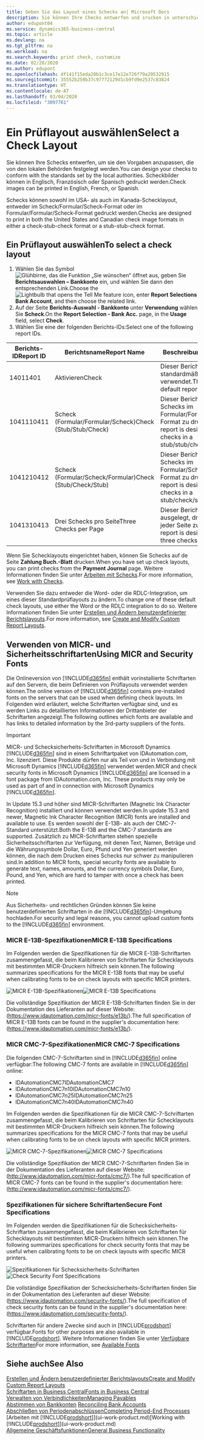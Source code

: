 ```yaml
---
title: Geben Sie das Layout eines Schecks an| Microsoft Docs
description: Sie können Ihre Checks entwerfen und srucken in unterschiedliche Formaten, um Standardwerten zu entsprechen.
author: edupont04
ms.service: dynamics365-business-central
ms.topic: article
ms.devlang: na
ms.tgt_pltfrm: na
ms.workload: na
ms.search.keywords: print check, customize
ms.date: 02/20/2020
ms.author: edupont
ms.openlocfilehash: df141f15eda20b1c3ce17e12e726f79a20532915
ms.sourcegitcommit: 35552b250b37c97772129d1cb9fd9e2537c83824
ms.translationtype: HT
ms.contentlocale: de-AT
ms.lasthandoff: 03/04/2020
ms.locfileid: "3097761"
---
```

# <a name="select-a-check-layout"></a><span data-ttu-id="60f7e-103">Ein Prüflayout auswählen</span><span class="sxs-lookup"><span data-stu-id="60f7e-103">Select a Check Layout</span></span>
<span data-ttu-id="60f7e-104">Sie können Ihre Schecks entwerfen, um sie den Vorgaben anzupassen, die von den lokalen Behörden festgelegt werden.</span><span class="sxs-lookup"><span data-stu-id="60f7e-104">You can design your checks to conform with the standards set by the local authorities.</span></span> <span data-ttu-id="60f7e-105">Scheckbilder können in Englisch, Französisch oder Spanisch gedruckt werden.</span><span class="sxs-lookup"><span data-stu-id="60f7e-105">Check images can be printed in English, French, or Spanish.</span></span>

<span data-ttu-id="60f7e-106">Schecks können sowohl im USA- als auch im Kanada-Schecklayout, entweder im Scheck/Formular/Scheck-Format oder im Formular/Formular/Scheck-Format gedruckt werden.</span><span class="sxs-lookup"><span data-stu-id="60f7e-106">Checks are designed to print in both the United States and Canadian check image formats in either a check-stub-check format or a stub-stub-check format.</span></span>

## <a name="to-select-a-check-layout"></a><span data-ttu-id="60f7e-107">Ein Prüflayout auswählen</span><span class="sxs-lookup"><span data-stu-id="60f7e-107">To select a check layout</span></span>
1. <span data-ttu-id="60f7e-108">Wählen Sie das Symbol ![Glühbirne, das die Funktion „Sie wünschen“ öffnet](media/ui-search/search_small.png "Tell Me-Funktion") aus, geben Sie **Berichtsauswahlen – Bankkonto** ein, und wählen Sie dann den entsprechenden Link.</span><span class="sxs-lookup"><span data-stu-id="60f7e-108">Choose the ![Lightbulb that opens the Tell Me feature](media/ui-search/search_small.png "Tell me what you want to do") icon, enter **Report Selections Bank Account**, and then choose the related link.</span></span>
2. <span data-ttu-id="60f7e-109">Auf der Seite **Berichts-Auswahl - Bankkonto** unter **Verwendung** wählen Sie **Scheck**.</span><span class="sxs-lookup"><span data-stu-id="60f7e-109">On the **Report Selection - Bank Acc.** page, in the **Usage** field, select **Check**.</span></span>
3. <span data-ttu-id="60f7e-110">Wählen Sie eine der folgenden Berichts-IDs:</span><span class="sxs-lookup"><span data-stu-id="60f7e-110">Select one of the following report IDs.</span></span>

| <span data-ttu-id="60f7e-111">Berichts-ID</span><span class="sxs-lookup"><span data-stu-id="60f7e-111">Report ID</span></span> | <span data-ttu-id="60f7e-112">Berichtsname</span><span class="sxs-lookup"><span data-stu-id="60f7e-112">Report Name</span></span> | <span data-ttu-id="60f7e-113">Beschreibung</span><span class="sxs-lookup"><span data-stu-id="60f7e-113">Description</span></span> |
| --- | --- | --- |
| <span data-ttu-id="60f7e-114">1401</span><span class="sxs-lookup"><span data-stu-id="60f7e-114">1401</span></span> |<span data-ttu-id="60f7e-115">Aktivieren</span><span class="sxs-lookup"><span data-stu-id="60f7e-115">Check</span></span> |<span data-ttu-id="60f7e-116">Dieser Bericht wird standardmäßig verwendet.</span><span class="sxs-lookup"><span data-stu-id="60f7e-116">This is the default report.</span></span> |
| <span data-ttu-id="60f7e-117">10411</span><span class="sxs-lookup"><span data-stu-id="60f7e-117">10411</span></span> |<span data-ttu-id="60f7e-118">Scheck (Formular/Formular/Scheck)</span><span class="sxs-lookup"><span data-stu-id="60f7e-118">Check (Stub/Stub/Check)</span></span> |<span data-ttu-id="60f7e-119">Dieser Bericht dient dazu, Schecks im Formular/Formular/Scheck-Format zu drucken.</span><span class="sxs-lookup"><span data-stu-id="60f7e-119">This report is designed to print checks in a stub/stub/check format.</span></span> |
| <span data-ttu-id="60f7e-120">10412</span><span class="sxs-lookup"><span data-stu-id="60f7e-120">10412</span></span> |<span data-ttu-id="60f7e-121">Scheck (Formular/Scheck/Formular)</span><span class="sxs-lookup"><span data-stu-id="60f7e-121">Check (Stub/Check/Stub)</span></span> |<span data-ttu-id="60f7e-122">Dieser Bericht dient dazu, Schecks im Formular/Scheck/Formular-Format zu drucken.</span><span class="sxs-lookup"><span data-stu-id="60f7e-122">This report is designed to print checks in a stub/check/stub format.</span></span> |
| <span data-ttu-id="60f7e-123">10413</span><span class="sxs-lookup"><span data-stu-id="60f7e-123">10413</span></span> |<span data-ttu-id="60f7e-124">Drei Schecks pro Seite</span><span class="sxs-lookup"><span data-stu-id="60f7e-124">Three Checks per Page</span></span> |<span data-ttu-id="60f7e-125">Dieser Bericht ist dafür ausgelegt, drei Schecks auf jeder Seite zu drucken.</span><span class="sxs-lookup"><span data-stu-id="60f7e-125">This report is designed to print three checks on each page.</span></span> |

<span data-ttu-id="60f7e-126">Wenn Sie Schecklayouts eingerichtet haben, können Sie Schecks auf de Seite **Zahlung Buch.-Blatt** drucken.</span><span class="sxs-lookup"><span data-stu-id="60f7e-126">When you have set up check layouts, you can print checks from the **Payment Journal** page.</span></span> <span data-ttu-id="60f7e-127">Weitere Informationen finden Sie unter [Arbeiten mit Schecks](payables-how-work-checks.md).</span><span class="sxs-lookup"><span data-stu-id="60f7e-127">For more information, see [Work with Checks](payables-how-work-checks.md).</span></span>

<span data-ttu-id="60f7e-128">Verwenden Sie dazu entweder die Word- oder die RDLC-Integration, um eines dieser Standardprüflayouts zu ändern.</span><span class="sxs-lookup"><span data-stu-id="60f7e-128">To change one of these default check layouts, use either the Word or the RDLC integration to do so.</span></span> <span data-ttu-id="60f7e-129">Weitere Informationen finden Sie unter [Erstellen und Ändern benutzerdefinierter Berichtslayouts](ui-how-create-custom-report-layout.md).</span><span class="sxs-lookup"><span data-stu-id="60f7e-129">For more information, see [Create and Modify Custom Report Layouts](ui-how-create-custom-report-layout.md).</span></span>

## <a name="using-micr-and-security-fonts"></a><span data-ttu-id="60f7e-130">Verwenden von MICR- und Sicherheitsschriftarten</span><span class="sxs-lookup"><span data-stu-id="60f7e-130">Using MICR and Security Fonts</span></span>
<span data-ttu-id="60f7e-131">Die Onlineversion von [!INCLUDE[d365fin](includes/d365fin_md.md)] enthält vorinstallierte Schriftarten auf den Servern, die beim Definieren von Prüflayouts verwendet werden können.</span><span class="sxs-lookup"><span data-stu-id="60f7e-131">The online version of [!INCLUDE[d365fin](includes/d365fin_md.md)] contains pre-installed fonts on the servers that can be used when defining check layouts.</span></span> <span data-ttu-id="60f7e-132">Im Folgenden wird erläutert, welche Schriftarten verfügbar sind, und es werden Links zu detaillierten Informationen der Drittanbieter der Schriftarten angezeigt.</span><span class="sxs-lookup"><span data-stu-id="60f7e-132">The following outlines which fonts are available and has links to detailed information by the 3rd-party suppliers of the fonts.</span></span>

> [!Important]
> <span data-ttu-id="60f7e-133">MICR- und Schecksicherheits-Schriftarten in Microsoft Dynamics [!INCLUDE[d365fin](includes/d365fin_md.md)] sind in einem Schriftartpaket von IDAutomation.com, Inc. lizenziert. Diese Produkte dürfen nur als Teil von und in Verbindung mit Microsoft Dynamics [!INCLUDE[d365fin](includes/d365fin_md.md)] verwendet werden.</span><span class="sxs-lookup"><span data-stu-id="60f7e-133">MICR and check security fonts in Microsoft Dynamics [!INCLUDE[d365fin](includes/d365fin_md.md)] are licensed in a font package from IDAutomation.com, Inc. These products may only be used as part of and in connection with Microsoft Dynamics [!INCLUDE[d365fin](includes/d365fin_md.md)].</span></span>

<span data-ttu-id="60f7e-134">In Update 15.3 und höher sind MICR-Schriftarten (Magnetic Ink Character Recognition) installiert und können verwendet werden.</span><span class="sxs-lookup"><span data-stu-id="60f7e-134">In update 15.3 and newer, Magnetic Ink Character Recognition (MICR) fonts are installed and available to use.</span></span> <span data-ttu-id="60f7e-135">Es werden sowohl der E-13B- als auch der CMC-7-Standard unterstützt.</span><span class="sxs-lookup"><span data-stu-id="60f7e-135">Both the E-13B and the CMC-7 standards are supported.</span></span> <span data-ttu-id="60f7e-136">Zusätzlich zu MICR-Schriftarten stehen spezielle Sicherheitsschriftarten zur Verfügung, mit denen Text, Namen, Beträge und die Währungssymbole Dollar, Euro, Pfund und Yen generiert werden können, die nach dem Drucken eines Schecks nur schwer zu manipulieren sind.</span><span class="sxs-lookup"><span data-stu-id="60f7e-136">In addition to MICR fonts, special security fonts are available to generate text, names, amounts, and the currency symbols Dollar, Euro, Pound, and Yen, which are hard to tamper with once a check has been printed.</span></span>

> [!NOTE]
> <span data-ttu-id="60f7e-137">Aus Sicherheits- und rechtlichen Gründen können Sie keine benutzerdefinierten Schriftarten in die [!INCLUDE[d365fin](includes/d365fin_md.md)]-Umgebung hochladen.</span><span class="sxs-lookup"><span data-stu-id="60f7e-137">For security and legal reasons, you cannot upload custom fonts to the [!INCLUDE[d365fin](includes/d365fin_md.md)] environment.</span></span>

### <a name="micr-e-13b-specifications"></a><span data-ttu-id="60f7e-138">MICR E-13B-Spezifikationen</span><span class="sxs-lookup"><span data-stu-id="60f7e-138">MICR E-13B Specifications</span></span>
<span data-ttu-id="60f7e-139">Im Folgenden werden die Spezifikationen für die MICR E-13B-Schriftarten zusammengefasst, die beim Kalibrieren von Schriftarten für Schecklayouts mit bestimmten MICR-Druckern hilfreich sein können.</span><span class="sxs-lookup"><span data-stu-id="60f7e-139">The following summarizes specifications for the MICR E-13B fonts that may be useful when calibrating fonts to be on check layouts with specific MICR printers.</span></span>

<span data-ttu-id="60f7e-140">![MICR E-13B-Spezifikationen](media/font_MICR_E-13B_Specifications.png "MICR E-13B-Spezifikationen")</span><span class="sxs-lookup"><span data-stu-id="60f7e-140">![MICR E-13B Specifications](media/font_MICR_E-13B_Specifications.png "MICR E-13B Specifications")</span></span>

<span data-ttu-id="60f7e-141">Die vollständige Spezifikation der MICR E-13B-Schriftarten finden Sie in der Dokumentation des Lieferanten auf dieser Website: (https://www.idautomation.com/micr-fonts/e13b/).</span><span class="sxs-lookup"><span data-stu-id="60f7e-141">The full specification of MICR E-13B fonts can be found in the supplier's documentation here: (https://www.idautomation.com/micr-fonts/e13b/).</span></span>

### <a name="micr-cmc-7-specifications"></a><span data-ttu-id="60f7e-142">MICR CMC-7-Spezifikationen</span><span class="sxs-lookup"><span data-stu-id="60f7e-142">MICR CMC-7 Specifications</span></span>
<span data-ttu-id="60f7e-143">Die folgenden CMC-7-Schriftarten sind in [!INCLUDE[d365fin](includes/d365fin_md.md)] online verfügbar:</span><span class="sxs-lookup"><span data-stu-id="60f7e-143">The following CMC-7 fonts are available in [!INCLUDE[d365fin](includes/d365fin_md.md)] online:</span></span>

- <span data-ttu-id="60f7e-144">IDAutomationCMC7</span><span class="sxs-lookup"><span data-stu-id="60f7e-144">IDAutomationCMC7</span></span>
- <span data-ttu-id="60f7e-145">IDAutomationCMC7n10</span><span class="sxs-lookup"><span data-stu-id="60f7e-145">IDAutomationCMC7n10</span></span>
- <span data-ttu-id="60f7e-146">IDAutomationCMC7n25</span><span class="sxs-lookup"><span data-stu-id="60f7e-146">IDAutomationCMC7n25</span></span>
-   <span data-ttu-id="60f7e-147">IDAutomationCMC7n40</span><span class="sxs-lookup"><span data-stu-id="60f7e-147">IDAutomationCMC7n40</span></span>

<span data-ttu-id="60f7e-148">Im Folgenden werden die Spezifikationen für die MICR CMC-7-Schriftarten zusammengefasst, die beim Kalibrieren von Schriftarten für Schecklayouts mit bestimmten MICR-Druckern hilfreich sein können.</span><span class="sxs-lookup"><span data-stu-id="60f7e-148">The following summarizes specifications for the MICR CMC-7 fonts that may be useful when calibrating fonts to be on check layouts with specific MICR printers.</span></span>

<span data-ttu-id="60f7e-149">![MICR CMC-7-Spezifikationen](media/font_MICR_CMC-7_Specifications.png "MICR CMC-7-Spezifikationen")</span><span class="sxs-lookup"><span data-stu-id="60f7e-149">![MICR CMC-7 Specifications](media/font_MICR_CMC-7_Specifications.png "MICR CMC-7 Specifications")</span></span>

<span data-ttu-id="60f7e-150">Die vollständige Spezifikation der MICR CMC-7-Schriftarten finden Sie in der Dokumentation des Lieferanten auf dieser Website: (http://www.idautomation.com/micr-fonts/cmc7/).</span><span class="sxs-lookup"><span data-stu-id="60f7e-150">The full specification of MICR CMC-7 fonts can be found in the supplier's documentation here: (http://www.idautomation.com/micr-fonts/cmc7/).</span></span>

### <a name="secure-font-specifications"></a><span data-ttu-id="60f7e-151">Spezifikationen für sichere Schriftarten</span><span class="sxs-lookup"><span data-stu-id="60f7e-151">Secure Font Specifications</span></span>
<span data-ttu-id="60f7e-152">Im Folgenden werden die Spezifikationen für die Schecksicherheits-Schriftarten zusammengefasst, die beim Kalibrieren von Schriftarten für Schecklayouts mit bestimmten MICR-Druckern hilfreich sein können.</span><span class="sxs-lookup"><span data-stu-id="60f7e-152">The following summarizes specifications for check security fonts that may be useful when calibrating fonts to be on check layouts with specific MICR printers.</span></span>

<span data-ttu-id="60f7e-153">![Spezifikationen für Schecksicherheits-Schriftarten](media/font_check-security-font_Specifications.png "Spezifikationen für Schecksicherheits-Schriftarten")</span><span class="sxs-lookup"><span data-stu-id="60f7e-153">![Check Security Font Specifications](media/font_check-security-font_Specifications.png "Check Security Font Specifications")</span></span>

<span data-ttu-id="60f7e-154">Die vollständige Spezifikation der Schecksicherheits-Schriftarten finden Sie in der Dokumentation des Lieferanten auf dieser Website: (https://www.idautomation.com/security-fonts/).</span><span class="sxs-lookup"><span data-stu-id="60f7e-154">The full specification of check security fonts can be found in the supplier's documentation here: (https://www.idautomation.com/security-fonts/).</span></span>

<span data-ttu-id="60f7e-155">Schriftarten für andere Zwecke sind auch in [!INCLUDE[prodshort](includes/prodshort.md)] verfügbar.</span><span class="sxs-lookup"><span data-stu-id="60f7e-155">Fonts for other purposes are also available in [!INCLUDE[prodshort](includes/prodshort.md)].</span></span> <span data-ttu-id="60f7e-156">Weitere Informationen finden Sie unter [Verfügbare Schriftarten](ui-fonts.md)</span><span class="sxs-lookup"><span data-stu-id="60f7e-156">For more information, see [Available Fonts](ui-fonts.md)</span></span>

## <a name="see-also"></a><span data-ttu-id="60f7e-157">Siehe auch</span><span class="sxs-lookup"><span data-stu-id="60f7e-157">See Also</span></span>
[<span data-ttu-id="60f7e-158">Erstellen und Ändern benutzerdefinierter Berichtslayouts</span><span class="sxs-lookup"><span data-stu-id="60f7e-158">Create and Modify Custom Report Layouts</span></span>](ui-how-create-custom-report-layout.md)  
[<span data-ttu-id="60f7e-159">Schriftarten in Business Central</span><span class="sxs-lookup"><span data-stu-id="60f7e-159">Fonts in Business Central</span></span>](ui-fonts.md)  
[<span data-ttu-id="60f7e-160">Verwalten von Verbindlichkeiten</span><span class="sxs-lookup"><span data-stu-id="60f7e-160">Managing Payables</span></span>](payables-manage-payables.md)  
<span data-ttu-id="60f7e-161">[Abstimmen von Bankkonten](bank-manage-bank-accounts.md) </span><span class="sxs-lookup"><span data-stu-id="60f7e-161">[Reconciling Bank Accounts](bank-manage-bank-accounts.md) </span></span>  
[<span data-ttu-id="60f7e-162">Abschließen von Periodenabschlüssen</span><span class="sxs-lookup"><span data-stu-id="60f7e-162">Completing Period-End Processes</span></span>](year-how-complete-period-end-processes.md)  
<span data-ttu-id="60f7e-163">[Arbeiten mit [!INCLUDE[prodshort](includes/prodshort.md)]](ui-work-product.md)</span><span class="sxs-lookup"><span data-stu-id="60f7e-163">[Working with [!INCLUDE[prodshort](includes/prodshort.md)]](ui-work-product.md)</span></span>  
[<span data-ttu-id="60f7e-164">Allgemeine Geschäftsfunktionen</span><span class="sxs-lookup"><span data-stu-id="60f7e-164">General Business Functionality</span></span>](ui-across-business-areas.md)
